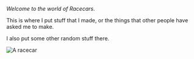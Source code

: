 *Welcome to the world of Racecars.*

This is where I put stuff that I made, or the things that other people have asked me to make.

I also put some other random stuff there.

![A racecar](https://user-images.githubusercontent.com/128426433/229366733-b7c742d6-c5a2-417a-bae4-676e8127ee32.png)
